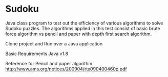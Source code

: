 # Sudoku
Java class program to test out the efficiency of various algorithms to solve Sudoku puzzles.
The algorithms applied in this test consist of basic brute force algorithm vs pencil and paper with depth first search algorithm.

Clone project and Run over a Java application

Basic Requirements
Java v1.8

Reference for Pencil and paper algorithm
http://www.ams.org/notices/200904/rtx090400460p.pdf
